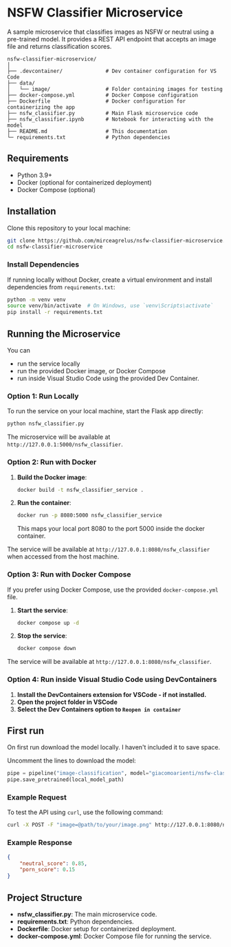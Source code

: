 
# NSFW Classifier Microservice

A sample microservice that classifies images as NSFW or neutral using a pre-trained model. It provides a REST API endpoint that accepts an image file and returns classification scores.

```
nsfw-classifier-microservice/
│
├── .devcontainer/              # Dev container configuration for VS Code
├── data/
│   └── image/                  # Folder containing images for testing
├── docker-compose.yml          # Docker Compose configuration
├── Dockerfile                  # Docker configuration for containerizing the app
├── nsfw_classifier.py          # Main Flask microservice code
├── nsfw_classifier.ipynb       # Notebook for interacting with the model 
├── README.md                   # This documentation
└─ requirements.txt             # Python dependencies
```
## Requirements

- Python 3.9+
- Docker (optional for containerized deployment)
- Docker Compose (optional)

## Installation

Clone this repository to your local machine:

```bash
git clone https://github.com/mirceagrelus/nsfw-classifier-microservice.git
cd nsfw-classifier-microservice
```

### Install Dependencies

If running locally without Docker, create a virtual environment and install dependencies from `requirements.txt`:

```bash
python -m venv venv
source venv/bin/activate  # On Windows, use `venv\Scripts\activate`
pip install -r requirements.txt
```


## Running the Microservice
You can
- run the service locally
- run the provided Docker image, or Docker Compose
- run inside Visual Studio Code using the provided Dev Container.

### Option 1: Run Locally

To run the service on your local machine, start the Flask app directly:

```bash
python nsfw_classifier.py
```

The microservice will be available at `http://127.0.0.1:5000/nsfw_classifier`.

### Option 2: Run with Docker

1. **Build the Docker image**:

   ```bash
   docker build -t nsfw_classifier_service .
   ```

2. **Run the container**:

   ```bash
   docker run -p 8080:5000 nsfw_classifier_service
   ```
   This maps your local port 8080 to the port 5000 inside the docker container. 

The service will be available at `http://127.0.0.1:8080/nsfw_classifier` when accessed from the host machine.

### Option 3: Run with Docker Compose

If you prefer using Docker Compose, use the provided `docker-compose.yml` file.

1. **Start the service**:

   ```bash
   docker compose up -d
   ```

2. **Stop the service**:

   ```bash
   docker compose down
   ```

The service will be available at `http://127.0.0.1:8080/nsfw_classifier`.

### Option 4: Run inside Visual Studio Code using DevContainers
1. **Install the DevContainers extension for VSCode - if not installed.**
2. **Open the project folder in VSCode**
3. **Select the Dev Containers option to `Reopen in container`**

## First run
On first run download the model locally. I haven't included it to save space.

Uncomment the lines to download the model:
```python
pipe = pipeline("image-classification", model="giacomoarienti/nsfw-classifier")
pipe.save_pretrained(local_model_path)
```

### Example Request

To test the API using `curl`, use the following command:

```bash
curl -X POST -F "image=@path/to/your/image.png" http://127.0.0.1:8080/nsfw_classifier
```

### Example Response

```json
{
    "neutral_score": 0.85,
    "porn_score": 0.15
}
```

## Project Structure

- **nsfw_classifier.py**: The main microservice code.
- **requirements.txt**: Python dependencies.
- **Dockerfile**: Docker setup for containerized deployment.
- **docker-compose.yml**: Docker Compose file for running the service.

